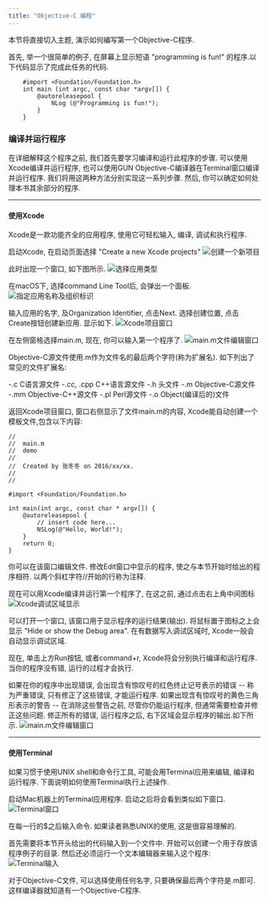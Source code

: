 ```yaml
---
title: "Objective-C 编程"
---
```


本节将直接切入主题, 演示如何编写第一个Objective-C程序.

首先, 举一个很简单的例子, 在屏幕上显示短语 "programming is fun!" 的程序.以下代码显示了完成此任务的代码.
```
	#import <Foundation/Foundation.h>
	int main (int argc, const char *argv[]) {
		@autoreleasepool {
			NLog (@"Programming is fun!");
		}
	}
```

### 编译并运行程序

在详细解释这个程序之前, 我们首先要学习编译和运行此程序的步骤. 可以使用Xcode编译并运行程序, 也可以使用GUN Objective-C编译器在Terminal窗口编译并运行程序. 我们将用这两种方法分别实现这一系列步骤. 然后, 你可以确定如何处理本书其余部分的程序.

	
***

#### 使用Xcode
Xcode是一款功能齐全的应用程序, 使用它可轻松输入, 编译, 调试和执行程序. 

启动Xcode, 在启动页面选择 "Create a new Xcode projects"
![创建一个新项目](../assets/images/demoImage/02-demo01.png)

此时出现一个窗口, 如下图所示.
![选择应用类型](../assets/images/demoImage/02-demo02.png)

在macOS下, 选择command Line Tool后, 会弹出一个面板.
![指定应用名称及组织标识](../assets/images/demoImage/02-demo03.png)

输入应用的名字, 及Organization Identifier, 点击Next. 选择创建位置, 点击Create按钮创建新应用. 显示如下.
![Xcode项目窗口](../assets/images/demoImage/02-demo04.png)

在左侧窗格选择main.m, 现在, 你可以输入第一个程序了.
![main.m文件编辑窗口](../assets/images/demoImage/02-demo05.png)

Objective-C源文件使用.m作为文件名的最后两个字符(称为扩展名). 如下列出了常见的文件扩展名:

-.c C语言源文件
-.cc, .cpp C++语言源文件
-.h 头文件
-.m Objective-C源文件
-.mm Objective-C++源文件
-.pl Perl源文件
-.o Object(编译后的)文件

返回Xcode项目窗口, 窗口右侧显示了文件main.m的内容, Xcode能自动创建一个模板文件,包含以下内容:
```
//
//  main.m
//  demo
//
//  Created by 张冬冬 on 2016/xx/xx.
//
//

#import <Foundation/Foundation.h>

int main(int argc, const char * argv[]) {
    @autoreleasepool {
        // insert code here...
        NSLog(@"Hello, World!");
    }
    return 0;
}
```

你可以在该窗口编辑文件. 修改Edit窗口中显示的程序, 使之与本节开始时给出的程序相符. 以两个斜杠字符//开始的行称为注释.

现在可以用Xcode编译并运行第一个程序了, 在这之前, 通过点击右上角中间图标
![Xcode调试区域显示](../assets/images/demoImage/02-demo06.png)

可以打开一个窗口, 该窗口用于显示程序的运行结果(输出). 将鼠标置于图标之上会显示 "Hide or show the Debug area". 在有数据写入调试区域时, Xcode一般会自动显示调试区域.

现在, 单击上方Run按钮, 或者command+r, Xcode将会分别执行编译和运行程序. 当你的程序没有错, 运行的过程才会执行.

如果在你的程序中出现错误, 会出现含有惊叹号的红色终止记号表示的错误 -- 称为严重错误, 只有修正了这些错误, 才能运行程序. 如果出现含有惊叹号的黄色三角形表示的警告 -- 在消除这些警告之前, 尽管你仍能运行程序, 但通常需要检查并修正这些问题. 修正所有的错误, 
运行程序之后, 右下区域会显示程序的输出.如下所示.
![main.m文件编辑窗口](../assets/images/demoImage/02-demo07.png)

***

#### 使用Terminal
如果习惯于使用UNIX shell和命令行工具, 可能会用Terminal应用来编辑, 编译和运行程序. 下面说明如何使用Terminal执行上述操作.

启动Mac机器上的Terminal应用程序. 启动之后将会看到类似如下窗口.
![Terminal窗口](../assets/images/demoImage/02-demo08.png)

在每一行的$之后输入命令. 如果读者熟悉UNIX的使用, 这是很容易理解的.

首先需要将本节开头给出的代码输入到一个文件中. 开始可以创建一个用于存放该程序例子的目录. 然后还必须运行一个文本编辑器来输入这个程序:
![Terminal输入](../assets/images/demoImage/02-demo09.png)

对于Objective-C文件, 可以选择使用任何名字, 只要确保最后两个字符是.m即可. 这样编译器就知道有一个Objective-C程序.
